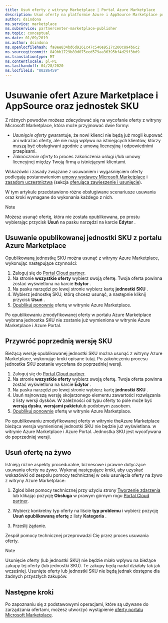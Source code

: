 ```yaml
---
title: Usuń oferty z witryny Marketplace | Portal Azure Marketplace
description: Usuń oferty na platformie Azure i AppSource Marketplace przy użyciu portal Cloud Partner
author: dsindona
ms.service: marketplace
ms.subservice: partnercenter-marketplace-publisher
ms.topic: conceptual
ms.date: 01/09/2019
ms.author: dsindona
ms.openlocfilehash: fa8ee834bd6d9261c47c540e9517c200c894b6c2
ms.sourcegitcommit: 849bb1729b89d075eed579aa36395bf4d29f3bd9
ms.translationtype: MT
ms.contentlocale: pl-PL
ms.lasthandoff: 04/28/2020
ms.locfileid: "80286459"
---
```

# <a name="delete-azure-marketplace-and-appsource-offers-or-skus"></a>Usuwanie ofert Azure Marketplace i AppSource oraz jednostek SKU

Z różnych powodów możesz zdecydować się na wycofanie oferty z witryny Microsoft Marketplace, która może przyjmować dwie formy:

- *Usunięcie oferty* gwarantuje, że nowi klienci nie będą już mogli kupować ani wdrażać oferty, ale nie mają wpływu na istniejących klientów, którzy muszą być obsługiwani zgodnie z umową licencyjną i odpowiednimi przepisami. 
- *Zakończenie oferty* to proces zakończenia usługi i/lub umowy licencyjnej między Twoją firmą a istniejącymi klientami. 

Wskazówki i zasady związane z usuwaniem i wygaśnięciem oferty podlegają postanowieniom [umowy wydawcy Microsoft Marketplace](https://go.microsoft.com/fwlink/?LinkID=699560) i [zasadom uczestnictwa](https://azure.microsoft.com/support/legal/marketplace/participation-policies/) (sekcja [oferująca zawieszenie i usunięcie](https://docs.microsoft.com/legal/marketplace/participation-policy#offering-suspension-and-removal)). 

W tym artykule przedstawiono różne obsługiwane scenariusze usuwania oraz kroki wymagane do wykonania każdego z nich.  

> [!NOTE]
> Możesz usunąć ofertę, która nie została opublikowana, po prostu wybierając przycisk **Usuń** na pasku narzędzi na karcie **Edytor** .


## <a name="delete-a-published-sku-from-the-azure-marketplace"></a>Usuwanie opublikowanej jednostki SKU z portalu Azure Marketplace

Opublikowaną jednostkę SKU można usunąć z witryny Azure Marketplace, wykonując następujące czynności:

1.  Zaloguj się do [Portal Cloud partner](https://cloudpartner.azure.com/).
2.  Na stronie **wszystkie oferty** wybierz swoją ofertę.  Twoja oferta powinna zostać wyświetlona na karcie **Edytor** .
3.  Na pasku narzędzi po lewej stronie wybierz kartę **jednostki SKU** . 
4.  Wybierz jednostkę SKU, którą chcesz usunąć, a następnie kliknij przycisk **Usuń** .
5.  [Opublikuj ponownie](./cpp-publish-offer.md) ofertę w witrynie Azure Marketplace.

Po opublikowaniu zmodyfikowanej oferty w portalu Azure Marketplace wybrana jednostka SKU nie zostanie już wymieniona w witrynie Azure Marketplace i Azure Portal.


## <a name="roll-back-to-a-previous-sku-version"></a>Przywróć poprzednią wersję SKU

Bieżącą wersję opublikowanej jednostki SKU można usunąć z witryny Azure Marketplace, wykonując kroki opisane tutaj. Po zakończeniu procesu jednostka SKU zostanie wycofana do poprzedniej wersji.

1. Zaloguj się do [Portal Cloud partner](https://cloudpartner.azure.com/).
2. Na stronie **wszystkie oferty** wybierz swoją ofertę.  Twoja oferta powinna zostać wyświetlona na karcie **Edytor** .
3. Na pasku narzędzi po lewej stronie wybierz kartę **jednostki SKU** . 
4. Usuń najnowszą wersję skojarzonego elementu zawartości rozwiązania z listy wersji dysków.  W zależności od typu oferty to pole może być **wersją dysku**, **wersjami pakietu**lub podobnym zasobem. 
5. [Opublikuj ponownie](./cpp-publish-offer.md) ofertę w witrynie Azure Marketplace.

Po opublikowaniu zmodyfikowanej oferty w witrynie theAzure Marketplace bieżąca wersja wymienionej jednostki SKU nie będzie już wyświetlana. w witrynie Azure Marketplace i Azure Portal.  Jednostka SKU jest wycofywana do poprzedniej wersji.


## <a name="delete-a-live-offer"></a>Usuń ofertę na żywo

Istnieją różne aspekty proceduralne, biznesowe i prawne dotyczące usuwania oferty na żywo. Wykonaj następujące kroki, aby uzyskać wskazówki od zespołu pomocy technicznej w celu usunięcia oferty na żywo z witryny Azure Marketplace:

1.  Zgłoś bilet pomocy technicznej przy użyciu strony [Tworzenie zdarzenia](https://go.microsoft.com/fwlink/?linkid=844975) lub klikając pozycję **Obsługa** w prawym górnym rogu [Portal Cloud partner](https://cloudpartner.azure.com/).

2.  Wybierz konkretny typ oferty na liście **typ problemu** i wybierz pozycję **Usuń opublikowaną ofertę** z listy **Kategoria** .

3.  Prześlij żądanie.

Zespół pomocy technicznej przeprowadzi Cię przez proces usuwania oferty.

> [!NOTE]
> Usunięcie oferty (lub jednostki SKU) nie będzie miało wpływu na bieżące zakupy tej oferty (lub jednostki SKU). Te zakupy będą nadal działały tak jak wcześniej. Usunięte oferty lub jednostki SKU nie będą jednak dostępne dla żadnych przyszłych zakupów.


## <a name="next-steps"></a>Następne kroki

Po zapoznaniu się z podstawowymi operacjami, które są używane do zarządzania ofertami, możesz utworzyć wystąpienie [oferty portalu Microsoft Marketplace](../cpp-marketplace-offers.md).
